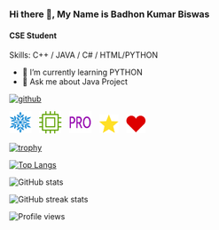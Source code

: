 ### Hi there 👋, My Name is Badhon Kumar Biswas
#### CSE Student

Skills: C++ / JAVA / C# / HTML/PYTHON

- 🌱 I’m currently learning PYTHON 
- 💬 Ask me about Java Project 


[<img src='https://cdn.jsdelivr.net/npm/simple-icons@3.0.1/icons/github.svg' alt='github' height='40'>](https://github.com/badhonkb)   

<a href='https://archiveprogram.github.com/'><img src='https://raw.githubusercontent.com/acervenky/animated-github-badges/master/assets/acbadge.gif' width='40' height='40'></a> <a href='https://docs.github.com/en/developers'><img src='https://raw.githubusercontent.com/acervenky/animated-github-badges/master/assets/devbadge.gif' width='40' height='40'></a> <a href='https://github.com/pricing'><img src='https://raw.githubusercontent.com/acervenky/animated-github-badges/master/assets/pro.gif' width='40' height='40'></a> <a href='https://stars.github.com/'><img src='https://raw.githubusercontent.com/acervenky/animated-github-badges/master/assets/starbadge.gif' width='35' height='35'></a> <a href='https://docs.github.com/en/github/supporting-the-open-source-community-with-github-sponsors'><img src='https://raw.githubusercontent.com/acervenky/animated-github-badges/master/assets/sponsorbadge.gif' width='35' height='35'></a> 

[![trophy](https://github-profile-trophy.vercel.app/?username=badhonkb)](https://github.com/ryo-ma/github-profile-trophy)

[![Top Langs](https://github-readme-stats.vercel.app/api/top-langs/?username=badhonkb)](https://github.com/anuraghazra/github-readme-stats)

![GitHub stats](https://github-readme-stats.vercel.app/api?username=badhonkb&show_icons=true&count_private=true)  

![GitHub streak stats](https://streak-stats.demolab.com/?user=badhonkb)  

![Profile views](https://gpvc.arturio.dev/badhonkb)  
